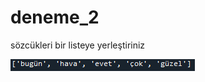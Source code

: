 # deneme_2
sözcükleri bir listeye yerleştiriniz


![The San Juan Mountains are beautiful!](Ekran2.PNG "San Juan Mountains")
